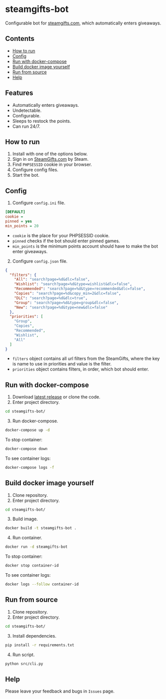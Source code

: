 # steamgifts-bot

Configurable bot for [steamgifts.com](https://www.steamgifts.com/), which automatically enters giveaways.

## Contents

- [How to run](#how-to-run)
- [Config](#config)
- [Run with docker-compose](#run-with-docker-compose)
- [Build docker image yourself](#build-docker-image-yourself)
- [Run from source](#run-from-source)
- [Help](#help)

## Features
- Automatically enters giveaways.
- Undetectable.
- Сonfigurable.
- Sleeps to restock the points.
- Can run 24/7.

## How to run
1. Install with one of the options below.
2. Sign in on [SteamGifts.com](https://www.steamgifts.com/) by Steam.
3. Find `PHPSESSID` cookie in your browser.
4. Configure config files.
5. Start the bot.

## Config
1. Configure `config.ini` file.
```ini
[DEFAULT]
cookie = 
pinned = yes
min_points = 20
```
- `cookie` is the place for your PHPSESSID cookie.
- `pinned` checks if the bot should enter pinned games.
- `min_points` is the minimum points account should have to make the bot enter giveaways.

2. Configure `config.json` file.
```json
{
  "filters": {
    "All": "search?page=%d&dlc=false",
    "Wishlist": "search?page=%d&type=wishlist&dlc=false",
    "Recommended": "search?page=%d&type=recommended&dlc=false",
    "Copies": "search?page=%d&copy_min=2&dlc=false",
    "DLC": "search?page=%d&dlc=true",
    "Group": "search?page=%d&type=group&dlc=false",
    "New": "search?page=%d&type=new&dlc=false"
  },
  "priorities": [
    "Group",
    "Copies",
    "Recommended",
    "Wishlist",
    "All"
  ]
}
```
- `filters` object contains all url filters from the SteamGifts, where the key is name to use in priorities and value is the filter.
- `priorities` object contains filters, in order, which bot should enter.

## Run with docker-compose
1. Download [latest release](https://github.com/s-tyda/steamgifts-bot/releases/tag/v1.0) or clone the code.
2. Enter project directory.
```bash
cd steamgifts-bot/
```
3. Run docker-compose.
```bash
docker-compose up -d
```
To stop container:
```bash
docker-compose down
```
To see container logs:
```bash
docker-compose logs -f
```

## Build docker image yourself
1. Clone repository.
2. Enter project directory.
```bash
cd steamgifts-bot/
```
3. Build image.
```bash
docker build -t steamgifts-bot .
```
4. Run container.
```bash
docker run -d steamgifts-bot
```
To stop container:
```bash
docker stop container-id
```
To see container logs:
```bash
docker logs --follow container-id
```

## Run from source
1. Clone repository.
2. Enter project directory.
```bash
cd steamgifts-bot/
```
3. Install dependencies.
```bash
pip install -r requirements.txt
```
4. Run script.
```bash
python src/cli.py
```

## Help
Please leave your feedback and bugs in `Issues` page.
